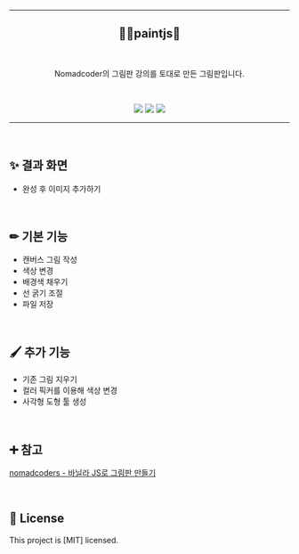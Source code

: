 ------------

<h2 align="middle">👩‍🎨paintjs🎨</h2>
<br />
<p align="middle">Nomadcoder의 그림판 강의를 토대로 만든 그림판입니다.</p>
<br />

<p align="middle">
  <img src="https://img.shields.io/badge/html-E34F26?style=for-the-badge&logo=html5&logoColor=white" />
  <img src="https://img.shields.io/badge/css-1572B6?style=for-the-badge&logo=css3&logoColor=white" />
  <img src="https://img.shields.io/badge/javascript-F7DF1E?style=for-the-badge&logo=javascript&logoColor=white" />
</p>

------------
<br />

## ✨ 결과 화면

- 완성 후 이미지 추가하기

<br />

## ✏ 기본 기능

- 캔버스 그림 작성
- 색상 변경
- 배경색 채우기
- 선 굵기 조절
- 파일 저장 

<br />

## 🖌 추가 기능

- 기존 그림 지우기
- 컬러 픽커를 이용해 색상 변경
- 사각형 도형 툴 생성

<br />

## ➕ 참고

<a href="https://nomadcoders.co/javascript-for-beginners-2">nomadcoders - 바닐라 JS로 그림판 만들기</a>

<br/>


## 📝 License

This project is [MIT] licensed.

